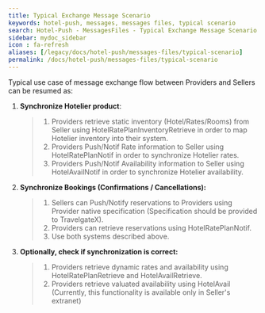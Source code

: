 ```yaml
---
title: Typical Exchange Message Scenario
keywords: hotel-push, messages, messages files, typical scenario
search: Hotel-Push - MessagesFiles - Typical Exchange Message Scenario
sidebar: mydoc_sidebar
icon : fa-refresh
aliases: [/legacy/docs/hotel-push/messages-files/typical-scenario]
permalink: /docs/hotel-push/messages-files/typical-scenario
---
```


Typical use case of message exchange flow between Providers and Sellers
can be resumed as:

1.  **Synchronize Hotelier product**:

    > 1.  Providers retrieve static inventory (Hotel/Rates/Rooms) from
    >     Seller using HotelRatePlanInventoryRetrieve in order to map
    >     Hotelier inventory into their system.
    > 2.  Providers Push/Notif Rate information to Seller using
    >     HotelRatePlanNotif in order to synchronize Hotelier rates.
    > 3.  Providers Push/Notif Availability information to Seller using
    >     HotelAvailNotif in order to synchronize Hotelier availability.

2.  **Synchronize Bookings (Confirmations / Cancellations):**

    > 1.  Sellers can Push/Notify reservations to Providers using
    >     Provider native specification (Specification should be
    >     provided to TravelgateX).
    > 2.  Providers can retrieve reservations using HotelRatePlanNotif.
    > 3.  Use both systems described above.

3.  **Optionally, check if synchronization is correct:**

    > 1.  Providers retrieve dynamic rates and availability using
    >     HotelRatePlanRetrieve and HotelAvailRetrieve.
    > 2.  Providers retrieve valuated availability using HotelAvail
    >     (Currently, this functionality is available only in Seller's
    >     extranet)



